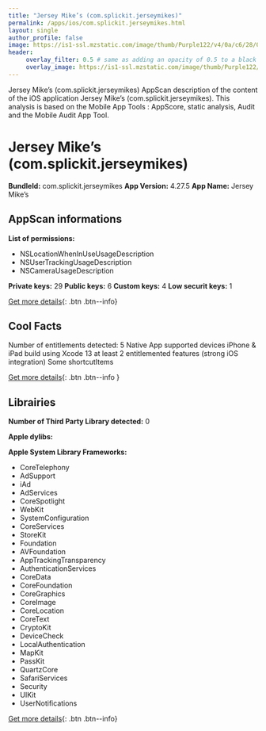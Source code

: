 ```yaml
---
title: "Jersey Mike’s (com.splickit.jerseymikes)"
permalink: /apps/ios/com.splickit.jerseymikes.html
layout: single
author_profile: false
image: https://is1-ssl.mzstatic.com/image/thumb/Purple122/v4/0a/c6/28/0ac62866-a58c-cea0-32ec-43f929e0a365/AppIcon-1x_U007emarketing-0-7-0-85-220.png/512x512bb.jpg
header: 
     overlay_filter: 0.5 # same as adding an opacity of 0.5 to a black background
     overlay_image: https://is1-ssl.mzstatic.com/image/thumb/Purple122/v4/0a/c6/28/0ac62866-a58c-cea0-32ec-43f929e0a365/AppIcon-1x_U007emarketing-0-7-0-85-220.png/512x512bb.jpg
---
```

Jersey Mike’s (com.splickit.jerseymikes) AppScan description of the content of the iOS application Jersey Mike’s (com.splickit.jerseymikes). This analysis is based on the Mobile App Tools : AppScore, static analysis, Audit and the Mobile Audit App Tool.

# Jersey Mike’s (com.splickit.jerseymikes)

**BundleId:** com.splickit.jerseymikes
**App Version:** 4.27.5
**App Name:** Jersey Mike’s


## AppScan informations 

**List of permissions:** 
- NSLocationWhenInUseUsageDescription
- NSUserTrackingUsageDescription
- NSCameraUsageDescription
  
  
**Private keys:** 29
**Public keys:** 6
**Custom keys:** 4
**Low securit keys:** 1
  
[Get more details](/pricing.html){: .btn .btn--info}

## Cool Facts

Number of entitlements detected: 5
Native App
supported devices iPhone & iPad
build using Xcode 13
at least 2 entitlemented features (strong iOS integration)
Some shortcutItems 
  
[Get more details](/pricing.html){: .btn .btn--info }

## Librairies 
**Number of Third Party Library detected:** 0


**Apple dylibs:**


**Apple System Library Frameworks:**
- CoreTelephony
- AdSupport
- iAd
- AdServices
- CoreSpotlight
- WebKit
- SystemConfiguration
- CoreServices
- StoreKit
- Foundation
- AVFoundation
- AppTrackingTransparency
- AuthenticationServices
- CoreData
- CoreFoundation
- CoreGraphics
- CoreImage
- CoreLocation
- CoreText
- CryptoKit
- DeviceCheck
- LocalAuthentication
- MapKit
- PassKit
- QuartzCore
- SafariServices
- Security
- UIKit
- UserNotifications


  
[Get more details](/pricing.html){: .btn .btn--info}


